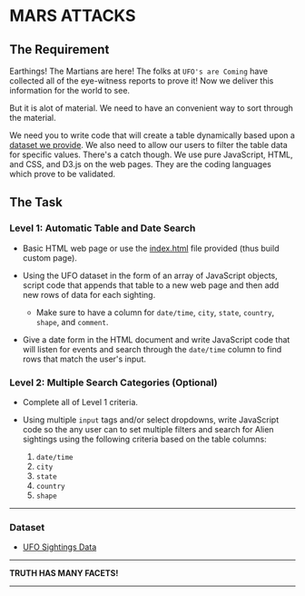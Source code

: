 # MARS ATTACKS

## The Requirement

Earthings! The Martians are here!  The folks at `UFO's are Coming` have collected all of the eye-witness reports to prove it! Now we deliver this information for the world to see.

But it is alot of material. We need to have an convenient way to sort through the material.

We need you to write code that will create a table dynamically based upon a [dataset we provide](./static/js/data.js). We also need to allow our users to filter the table data for specific values. There's a catch though.  We use pure JavaScript, HTML, and CSS, and D3.js on the web pages. They are the coding languages which prove to be validated.


## The Task

### Level 1: Automatic Table and Date Search

* Basic HTML web page or use the [index.html](./index.html) file provided (thus build custom page).

* Using the UFO dataset in the form of an array of JavaScript objects, script code that appends that table to a new web page and then add new rows of data for each sighting.

  * Make sure to have a column for `date/time`, `city`, `state`, `country`, `shape`, and `comment`.

* Give a date form in the HTML document and write JavaScript code that will listen for events and search through the `date/time` column to find rows that match the user's input.

### Level 2: Multiple Search Categories (Optional)

* Complete all of Level 1 criteria.

* Using multiple `input` tags and/or select dropdowns, write JavaScript code so the any user can to set multiple filters and search for Alien sightings using the following criteria based on the table columns:

  1. `date/time`
  2. `city`
  3. `state`
  4. `country`
  5. `shape`

- - -

### Dataset

* [UFO Sightings Data](./static/js/data.js)

- - -

**TRUTH HAS MANY FACETS!**

- - -

